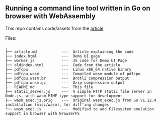 ## Running a command line tool written in Go on browser with WebAssembly



This repo contains code/assets from the [article](article.md)

Files:
```
.
├── article.md           ---  Article explaining the code
├── index.html           ---  Demo UI page
├── worker.js            ---  JS code for Demo UI Page
├── oldindex.html        ---  Code from the article
├── pdfcpu               ---  Linux x86_64 native binary
├── pdfcpu.wasm          ---  Compiled wasm module of pdfcpu
├── pdfcpu.wasm.br       ---  Brotli compression output
├── pdfcpu.wasm.gz       ---  Gzip compression output
├── README.md            ---  This file
├── static_server.js     ---  A simple HTTP static file server in Node.js, with wasm MIME type support for development
├── wasm_exec.js.orig    ---  Original wasm_exec.js from Go v1.12.4 installation (misc/wasm), for diff'ing changes
└── wasm_exec.js         ---  Modified to add Filesystem emulation support in browser with BrowserFS
```

